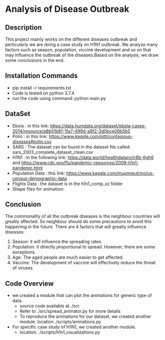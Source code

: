 # Analysis of Disease Outbreak

## Description
This project mainly works on the different diseases outbreak and perticularly we are doing a case study on H1N1 outbreak. We analyze many factors such as season, population, viccine development and so on that may influence the outbreak of the diseases.Based on the analysis, we draw some conclusions in the end. 
## Installation Commands
- pip install -r requirements.txt
- Code is tested on python 3.7.4
- run the code using command: python main.py 

## DataSet
- Ebola : in this link: https://data.humdata.org/dataset/ebola-cases-2014/resource/a8b51b81-1fa7-499d-a9f2-3d0bce06b5b5
- Polio : in this link: https://www.kaggle.com/pitt/contagious-diseases#polio.csv
- SARS  : The dataset can be found in the dataset file called: sars_2003_complete_dataset_clean.csv
- H1N1  : in the following link: 
          https://data.world/healthdatany/jr8b-6gh6 and https://www.cdc.gov/flu/pandemic-resources/2009-h1n1-pandemic.html
- Population Data : this link: https://www.kaggle.com/muonneutrino/us-census-demographic-data
- Flights Data    : the dataset is in the h1n1_comp_xz folder
- Shape files for animation: 

## Conclusion
The commonality  of all the outbreak diseases is the neighbour countries will greatly affected. So neighbour should do some precautions to avoid this happening in the future.
There are 4 factors that will greatly influence diseases:
1. Season: it will influence the spreading rates.
2. Population: it directly proportional to spread. However, there are some exceptions.
3. Age: The aged people are much easier to get affected. 
4. Vaccine: The development of vaccine will effectively reduce the threat of viruses

## Code Overview
- we created a module that can plot the animations for generic type of data. 
   - source code available at ./src
   - Refer to ./src/spread_animator.py for more details
   - To reproduce the animations for our dataset, we created another module. location ./scripts/animations.py
- For specific case study of H1N1, we created another module. 
   - location: ./scripts/h1n1_visualizations.py


